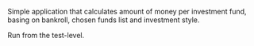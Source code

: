 Simple application that calculates amount of money per investment fund,
basing on bankroll, chosen funds list and investment style.

Run from the test-level.